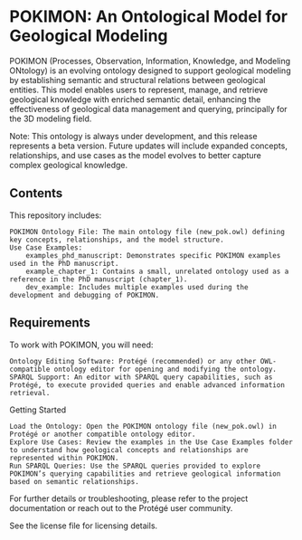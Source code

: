 # POKIMON: An Ontological Model for Geological Modeling

POKIMON (Processes, Observation, Information, Knowledge, and Modeling ONtology) is an evolving ontology designed to support geological modeling by establishing semantic and structural relations between geological entities. This model enables users to represent, manage, and retrieve geological knowledge with enriched semantic detail, enhancing the effectiveness of geological data management and querying, principally for the 3D modeling field.

Note: This ontology is always under development, and this release represents a beta version. Future updates will include expanded concepts, relationships, and use cases as the model evolves to better capture complex geological knowledge.
## Contents

This repository includes:

    POKIMON Ontology File: The main ontology file (new_pok.owl) defining key concepts, relationships, and the model structure.
    Use Case Examples:
        examples_phd_manuscript: Demonstrates specific POKIMON examples used in the PhD manuscript.
        example_chapter_1: Contains a small, unrelated ontology used as a reference in the PhD manuscript (chapter_1).
        dev_example: Includes multiple examples used during the development and debugging of POKIMON.

## Requirements

To work with POKIMON, you will need:

    Ontology Editing Software: Protégé (recommended) or any other OWL-compatible ontology editor for opening and modifying the ontology.
    SPARQL Support: An editor with SPARQL query capabilities, such as Protégé, to execute provided queries and enable advanced information retrieval.

Getting Started

    Load the Ontology: Open the POKIMON ontology file (new_pok.owl) in Protégé or another compatible ontology editor.
    Explore Use Cases: Review the examples in the Use Case Examples folder to understand how geological concepts and relationships are represented within POKIMON.
    Run SPARQL Queries: Use the SPARQL queries provided to explore POKIMON’s querying capabilities and retrieve geological information based on semantic relationships.

For further details or troubleshooting, please refer to the project documentation or reach out to the Protégé user community.

See the license file for licensing details.